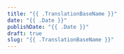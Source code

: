 ```yaml
---
title: "{{ .TranslationBaseName }}"
date: "{{ .Date }}"
publishDate: "{{ .Date }}"
draft: true
slug: "{{ .TranslationBaseName }}"
---
```


